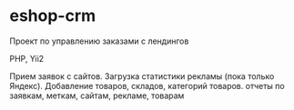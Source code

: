 # eshop-crm
Проект по управлению заказами с лендингов

PHP, Yii2

Прием заявок с сайтов.
Загрузка статистики рекламы (пока только Яндекс).
Добавление товаров, складов, категорий товаров.
отчеты по заявкам, меткам, сайтам, рекламе, товарам
